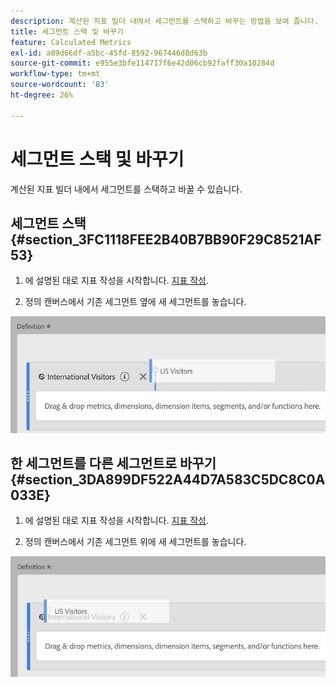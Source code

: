 ```yaml
---
description: 계산된 지표 빌더 내에서 세그먼트를 스택하고 바꾸는 방법을 보여 줍니다.
title: 세그먼트 스택 및 바꾸기
feature: Calculated Metrics
exl-id: a89d66df-a5bc-45fd-8592-967446d8d63b
source-git-commit: e955e3bfe114717f6e42d06cb92faff30a10284d
workflow-type: tm+mt
source-wordcount: '83'
ht-degree: 26%

---
```


# 세그먼트 스택 및 바꾸기

계산된 지표 빌더 내에서 세그먼트를 스택하고 바꿀 수 있습니다.

## 세그먼트 스택 {#section_3FC1118FEE2B40B7BB90F29C8521AF53}

1. 에 설명된 대로 지표 작성을 시작합니다. [지표 작성](/help/components/c-calcmetrics/c-workflow/cm-workflow/c-build-metrics/cm-build-metrics.md).

1. 정의 캔버스에서 기존 세그먼트 옆에 새 세그먼트를 놓습니다.

![](assets/cm_stack_seg.png)

## 한 세그먼트를 다른 세그먼트로 바꾸기 {#section_3DA899DF522A44D7A583C5DC8C0A033E}

1. 에 설명된 대로 지표 작성을 시작합니다. [지표 작성](/help/components/c-calcmetrics/c-workflow/cm-workflow/c-build-metrics/cm-build-metrics.md).

1. 정의 캔버스에서 기존 세그먼트 위에 새 세그먼트를 놓습니다.

![](assets/cm_replace_seg.png)
